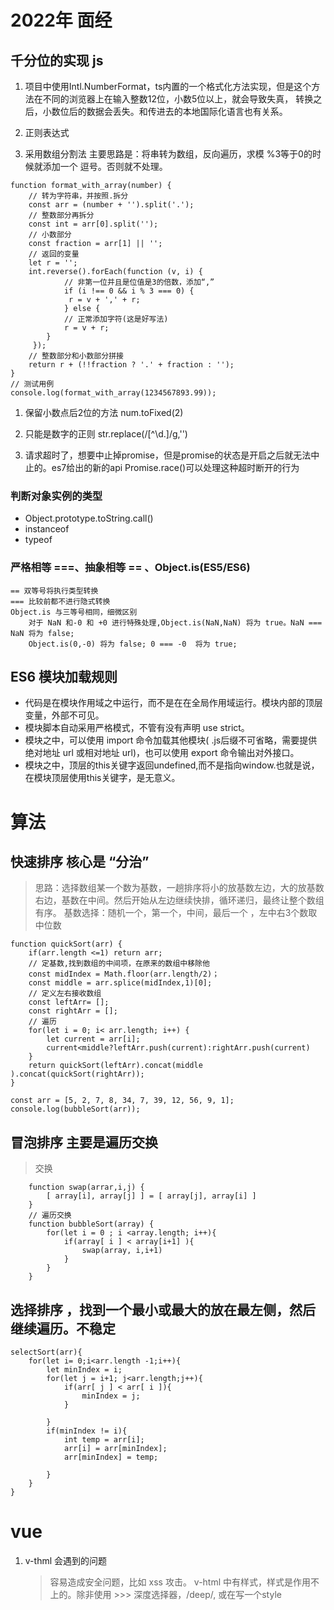# 2022年 面经

## 千分位的实现 js
1. 项目中使用Intl.NumberFormat，ts内置的一个格式化方法实现，但是这个方法在不同的浏览器上在输入整数12位，小数5位以上，就会导致失真，
   转换之后，小数位后的数据会丢失。和传进去的本地国际化语言也有关系。
   
2. 正则表达式
3. 采用数组分割法 主要思路是：将串转为数组，反向遍历，求模 %3等于0的时候就添加一个 逗号。否则就不处理。
	
```
function format_with_array(number) { 
  	// 转为字符串，并按照.拆分
  	const arr = (number + '').split('.');
  	// 整数部分再拆分
  	const int = arr[0].split('');
  	// 小数部分
  	const fraction = arr[1] || '';
  	// 返回的变量
  	let r = '';
  	int.reverse().forEach(function (v, i) {
    		// 非第一位并且是位值是3的倍数，添加“,”
    		if (i !== 0 && i % 3 === 0) {
     		 r = v + ',' + r;
    		} else {
      		// 正常添加字符(这是好写法)
      		r = v + r;
    	}
 	 });
  	// 整数部分和小数部分拼接
  	return r + (!!fraction ? '.' + fraction : '');
}
// 测试用例
console.log(format_with_array(1234567893.99));	
```

1. 保留小数点后2位的方法 num.toFixed(2)
2. 只能是数字的正则 str.replace(/[^\d.]/g,'')
		
3. 请求超时了，想要中止掉promise，但是promise的状态是开启之后就无法中止的。es7给出的新的api Promise.race()可以处理这种超时断开的行为

### 判断对象实例的类型
   - Object.prototype.toString.call()
   - instanceof
   - typeof 

### 严格相等 ===、抽象相等 == 、Object.is(ES5/ES6)
    == 双等号将执行类型转换
    === 比较前都不进行隐式转换
    Object.is 与三等号相同，细微区别
        对于 NaN 和-0 和 +0 进行特殊处理,Object.is(NaN,NaN) 将为 true。NaN === NaN 将为 false;
        Object.is(0,-0) 将为 false; 0 === -0  将为 true;


## ES6 模块加载规则
   * 代码是在模块作用域之中运行，而不是在在全局作用域运行。模块内部的顶层变量，外部不可见。
   * 模块脚本自动采用严格模式，不管有没有声明 use strict。
   * 模块之中，可以使用 import 命令加载其他模块( .js后缀不可省略，需要提供绝对地址 url 或相对地址 url)，也可以使用 export 命令输出对外接口。
   * 模块之中，顶层的this关键字返回undefined,而不是指向window.也就是说，在模块顶层使用this关键字，是无意义。
  
# 算法

## 快速排序  核心是 “分治”
   > 思路：选择数组某一个数为基数，一趟排序将小的放基数左边，大的放基数右边，基数在中间。然后开始从左边继续快排，循环递归，最终让整个数组有序。
   > 基数选择：随机一个，第一个，中间，最后一个 ，左中右3个数取中位数
```
function quickSort(arr) {
    if(arr.length <=1) return arr;
    // 定基数,找到数组的中间项，在原来的数组中移除他
    const midIndex = Math.floor(arr.length/2)；
    const middle = arr.splice(midIndex,1)[0];
    // 定义左右接收数组
    const leftArr= [];
    const rightArr = [];
    // 遍历
    for(let i = 0; i< arr.length; i++) {
        let current = arr[i];
        current<middle?leftArr.push(current):rightArr.push(current)
    }
    return quickSort(leftArr).concat(middle ).concat(quickSort(rightArr));	
}

const arr = [5, 2, 7, 8, 34, 7, 39, 12, 56, 9, 1];
console.log(bubbleSort(arr));
```

## 冒泡排序 主要是遍历交换
> 交换
```
    function swap(arrar,i,j) {
        [ array[i], array[j] ] = [ array[j], array[i] ]
    }
    // 遍历交换
    function bubbleSort(array) {
        for(let i = 0 ; i <array.length; i++){
            if(array[ i ] < array[i+1] ){
                swap(array, i,i+1)
            }
        }
    }

```
## 选择排序 ，找到一个最小或最大的放在最左侧，然后继续遍历。不稳定
```
selectSort(arr){
	for(let i= 0;i<arr.length -1;i++){
	 	let minIndex = i;
		for(let j = i+1; j<arr.length;j++){
			if(arr[ j ] < arr[ i ]){
				minIndex = j;
			}
				
		}
		if(minIndex != i){
			int temp = arr[i];
			arr[i] = arr[minIndex];
			arr[minIndex] = temp;
			
		}
	}
}
```

# vue 

1. v-thml 会遇到的问题
   > 容易造成安全问题，比如 xss 攻击。
   > v-html 中有样式，样式是作用不上的。除非使用 >>> 深度选择器，/deep/, 或在写一个style








